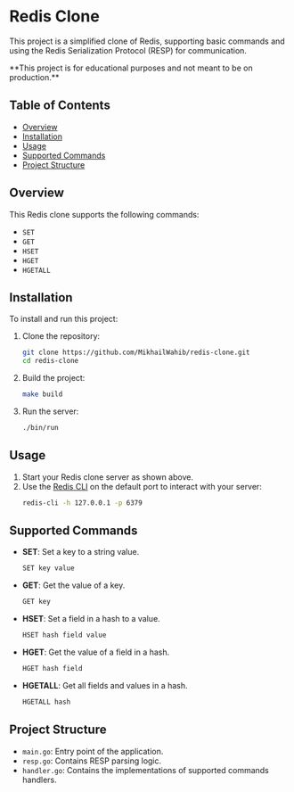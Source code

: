 # Redis Clone

This project is a simplified clone of Redis, supporting basic commands and using the Redis Serialization Protocol (RESP) for communication.

\*\*This project is for educational purposes and not meant to be on production.\*\*

## Table of Contents

- [Overview](#overview)
- [Installation](#installation)
- [Usage](#usage)
- [Supported Commands](#supported-commands)
- [Project Structure](#project-structure)

## Overview

This Redis clone supports the following commands:

- `SET`
- `GET`
- `HSET`
- `HGET`
- `HGETALL`

## Installation

To install and run this project:

1. Clone the repository:

   ```sh
   git clone https://github.com/MikhailWahib/redis-clone.git
   cd redis-clone
   ```

2. Build the project:

   ```sh
   make build
   ```

3. Run the server:
   ```sh
   ./bin/run
   ```

## Usage

1. Start your Redis clone server as shown above.
2. Use the [Redis CLI](https://redis.io/docs/latest/develop/connect/cli/) on the default port to interact with your server:
   ```sh
   redis-cli -h 127.0.0.1 -p 6379
   ```

## Supported Commands

- **SET**: Set a key to a string value.
  ```sh
  SET key value
  ```
- **GET**: Get the value of a key.
  ```sh
  GET key
  ```
- **HSET**: Set a field in a hash to a value.
  ```sh
  HSET hash field value
  ```
- **HGET**: Get the value of a field in a hash.
  ```sh
  HGET hash field
  ```
- **HGETALL**: Get all fields and values in a hash.
  ```sh
  HGETALL hash
  ```

## Project Structure

- `main.go`: Entry point of the application.
- `resp.go`: Contains RESP parsing logic.
- `handler.go`: Contains the implementations of supported commands handlers.
